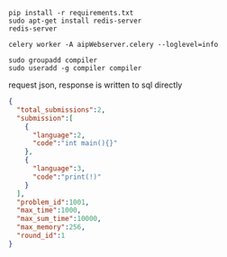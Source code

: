 ```
pip install -r requirements.txt
sudo apt-get install redis-server
redis-server
```
```
celery worker -A aipWebserver.celery --loglevel=info
```
```
sudo groupadd compiler
sudo useradd -g compiler compiler
```
request json, response is written to sql directly
```json
{
  "total_submissions":2,
  "submission":[
    {
      "language":2,
      "code":"int main(){}"
    },
    {
      "language":3,
      "code":"print(!)"
    }
  ],
  "problem_id":1001,
  "max_time":1000,
  "max_sum_time":10000,
  "max_memory":256,
  "round_id":1
}
```